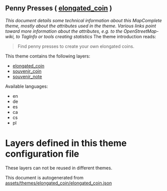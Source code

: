 [//]: # (WARNING: this file is automatically generated. Please find the sources at the bottom and edit those sources)

## Penny Presses ( [elongated_coin](https://mapcomplete.org/elongated_coin) )
_This document details some technical information about this MapComplete theme, mostly about the attributes used in the theme. Various links point toward more information about the attributes, e.g. to the OpenStreetMap-wiki, to TagInfo or tools creating statistics_
The theme introduction reads:

> Find penny presses to create your own elongated coins.

This theme contains the following layers:


 - [elongated_coin](../Layers/elongated_coin.md)
 - [souvenir_coin](../Layers/souvenir_coin.md)
 - [souvenir_note](../Layers/souvenir_note.md)


Available languages:


 - en
 - de
 - es
 - ca
 - cs
 - pl


# Layers defined in this theme configuration file
These layers can not be reused in different themes.


This document is autogenerated from [assets/themes/elongated_coin/elongated_coin.json](https://github.com/pietervdvn/MapComplete/blob/develop/assets/themes/elongated_coin/elongated_coin.json)
